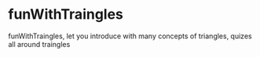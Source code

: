 # funWithTraingles
 funWithTraingles, let you introduce with many concepts of triangles, quizes all around traingles
